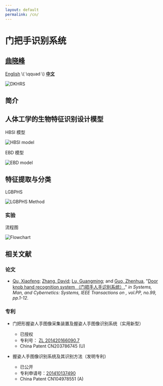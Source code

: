 ```yaml
---
layout: default
permalink: /cn/
---
```


门把手识别系统
======================

## [曲晓峰][csxfqu] ##

[English]({{site.baseurl}}/) \\( \\qquad \\) [**中文**]({{site.baseurl}}/cn/)

![DKHRS]({{site.baseurl}}/images/fig_device.png)

## 简介

## 人体工学的生物特征识别设计模型 ##

HBSI 模型

![HBSI model]({{site.baseurl}}/images/fig_hbsi.svg)

EBD 模型

![EBD model]({{site.baseurl}}/images/fig_newmodel.svg)

## 特征提取与分类

LGBPHS

![LGBPHS Method]({{site.baseurl}}/images/fig_lgbphs.svg)

### 实验 ###

流程图

![Flowchart]({{site.baseurl}}/images/fig_flowchart.svg)

## 相关文献 ##

### 论文 ###

+ [Qu, Xiaofeng][csxfqu]; [Zhang, David][csdzhang]; [Lu, Guangming][csgmlu]; and [Guo, Zhenhua][cszhguo], "[Door knob hand recognition system （门把手人手识别系统）][dkhrs]," *in Systems, Man, and Cybernetics: Systems, IEEE Transactions on , vol.PP, no.99, pp.1-12*.

### 专利 ###

+ 门把形握姿人手图像采集装置及握姿人手图像识别系统（实用新型）
  + 已授权
  + 专利号： [ZL 201420166090.7](/docs/ZL201420166090.pdf)
  + China Patent CN203786745 (U)


+ 握姿人手图像识别系统及其识别方法（发明专利）
  + 已公开
  + 专利申请号：[201410137490](http://www.soopat.com/Patent/201410137490)
  + China Patent CN104978551 (A)


[csxfqu]: http://www.quxiaofeng.me/about
[csdzhang]: http://www4.comp.polyu.edu.hk/~csdzhang/
[csgmlu]: http://www.hitsz.edu.cn/body/shizi/detailen.php?strID=396
[cszhguo]: http://www.sz.tsinghua.edu.cn/publish/sz/139/2012/20120420104947649501973/20120420104947649501973_.html
[dkhrs]: http://ieeexplore.ieee.org/xpl/articleDetails.jsp?arnumber=7433472
